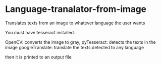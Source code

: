 # Language-tranalator-from-image
Translates texts from an image to whatever language the user wants

You must have tesseract installed.

OpenCV: converts the image to gray, 
pyTesseract: detects the texts in the image
googleTranslate: translate the texts detected to any language

then it is printed to an output file

